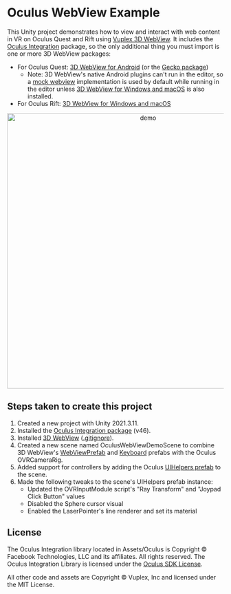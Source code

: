 # Oculus WebView Example

This Unity project demonstrates how to view and interact with web content in VR on Oculus Quest and Rift using [Vuplex 3D WebView](https://developer.vuplex.com/webview/overview). It includes the [Oculus Integration](https://assetstore.unity.com/packages/tools/integration/oculus-integration-82022) package, so the only additional thing you must import is one or more 3D WebView packages:

- For Oculus Quest: [3D WebView for Android](https://store.vuplex.com/webview/android) (or the [Gecko package](https://support.vuplex.com/articles/android-comparison))
  - Note: 3D WebView's native Android plugins can't run in the editor, so a [mock webview](https://support.vuplex.com/articles/mock-webview) implementation is used by default while running in the editor unless [3D WebView for Windows and macOS](https://store.vuplex.com/webview/windows-mac) is also installed.
- For Oculus Rift: [3D WebView for Windows and macOS](https://store.vuplex.com/webview/windows-mac)

<p align="center">
  <img alt="demo" src="./demo.gif" width="640">
</p>

## Steps taken to create this project

1. Created a new project with Unity 2021.3.11.
2. Installed the [Oculus Integration package](https://assetstore.unity.com/packages/tools/integration/oculus-integration-82022) (v46).
3. Installed [3D WebView](https://developer.vuplex.com) ([.gitignore](https://github.com/vuplex/oculus-webview-example/blob/69d404181ba188937c124d154d7b1eab6173f609/.gitignore#L62)).
4. Created a new scene named OculusWebViewDemoScene to combine 3D WebView's [WebViewPrefab](https://developer.vuplex.com/webview/WebViewPrefab) and [Keyboard](https://developer.vuplex.com/webview/Keyboard) prefabs with the Oculus OVRCameraRig.
5. Added support for controllers by adding the Oculus [UIHelpers prefab](Assets/Oculus/SampleFramework/Core/DebugUI/Prefabs/UIHelpers.prefab) to the scene.
6. Made the following tweaks to the scene's UIHelpers prefab instance:
    - Updated the OVRInputModule script's "Ray Transform" and "Joypad Click Button" values
    - Disabled the Sphere cursor visual
    - Enabled the LaserPointer's line renderer and set its material

## License

The Oculus Integration library located in Assets/Oculus is Copyright © Facebook Technologies, LLC and its affiliates. All rights reserved. The Oculus Integration Library is licensed under the [Oculus SDK License](https://developer.oculus.com/licenses/sdk-3.5/).

All other code and assets are Copyright © Vuplex, Inc and licensed under the MIT License.

